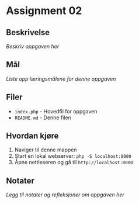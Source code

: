 # Assignment 02

## Beskrivelse
_Beskriv oppgaven her_

## Mål
_Liste opp læringsmålene for denne oppgaven_

## Filer
- `index.php` - Hovedfil for oppgaven
- `README.md` - Denne filen

## Hvordan kjøre
1. Naviger til denne mappen
2. Start en lokal webserver: `php -S localhost:8000`
3. Åpne nettleseren og gå til `http://localhost:8000`

## Notater
_Legg til notater og refleksjoner om oppgaven her_